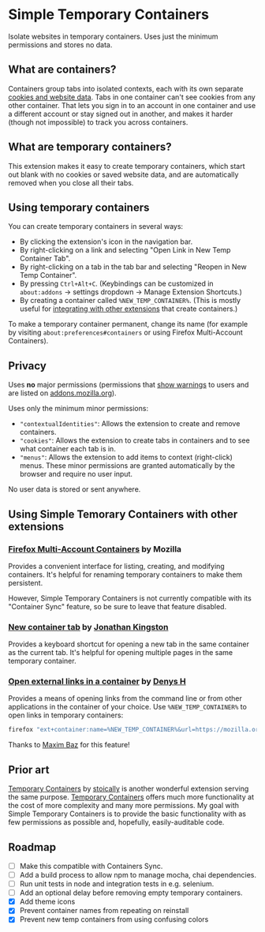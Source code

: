 # Simple Temporary Containers

Isolate websites in temporary containers. Uses just the minimum permissions and stores no data.

## What are containers?

Containers group tabs into isolated contexts, each with its own separate [cookies and website data](https://wiki.mozilla.org/Security/Contextual_Identity_Project/Containers#What_is_.28and_isn.27t.29_separated_between_Containers). Tabs in one container can't see cookies from any other container. That lets you sign in to an account in one container and use a different account or stay signed out in another, and makes it harder (though not impossible) to track you across containers.

## What are temporary containers?

This extension makes it easy to create temporary containers, which start out blank with no cookies or saved website data, and are automatically removed when you close all their tabs.

## Using temporary containers

You can create temporary containers in several ways:
* By clicking the extension's icon in the navigation bar.
* By right-clicking on a link and selecting "Open Link in New Temp Container Tab".
* By right-clicking on a tab in the tab bar and selecting "Reopen in New Temp Container".
* By pressing `Ctrl+Alt+C`. (Keybindings can be customized in `about:addons` -> settings dropdown -> Manage Extension Shortcuts.)
* By creating a container called `%NEW_TEMP_CONTAINER%`. (This is mostly useful for [integrating with other extensions](#using-simple-temorary-containers-with-other-extensions) that create containers.)

To make a temporary container permanent, change its name (for example by visiting `about:preferences#containers` or using Firefox Multi-Account Containers).

## Privacy

Uses **no** major permissions (permissions that [show warnings](https://extensionworkshop.com/documentation/develop/request-the-right-permissions/#advised-permissions) to users and are listed on [addons.mozilla.org](https://addons.mozilla.org)).

Uses only the minimum minor permissions:
* `"contextualIdentities"`: Allows the extension to create and remove containers.
* `"cookies"`: Allows the extension to create tabs in containers and to see what container each tab is in.
* `"menus"`: Allows the extension to add items to context (right-click) menus.
These minor permissions are granted automatically by the browser and require no user input.

No user data is stored or sent anywhere.

## Using Simple Temorary Containers with other extensions

### [Firefox Multi-Account Containers](https://addons.mozilla.org/en-US/firefox/addon/multi-account-containers/) by Mozilla

Provides a convenient interface for listing, creating, and modifying containers. It's helpful for renaming temporary containers to make them persistent.

However, Simple Temporary Containers is not currently compatible with its "Container Sync" feature, so be sure to leave that feature disabled.

### [New container tab](https://addons.mozilla.org/en-US/firefox/addon/new-container-tab/) by [Jonathan Kingston](https://addons.mozilla.org/en-US/firefox/user/12818933/)

Provides a keyboard shortcut for opening a new tab in the same container as the current tab. It's helpful for opening multiple pages in the same temporary container.

### [Open external links in a container](https://addons.mozilla.org/en-US/firefox/addon/open-url-in-container/) by [Denys H](https://addons.mozilla.org/en-US/firefox/user/15243938/)

Provides a means of opening links from the command line or from other applications in the container of your choice. Use `%NEW_TEMP_CONTAINER%` to open links in temporary containers:

```sh
firefox "ext+container:name=%NEW_TEMP_CONTAINER%&url=https://mozilla.org/"
```

Thanks to [Maxim Baz](https://github.com/maximbaz) for this feature!

## Prior art

[Temporary Containers](https://addons.mozilla.org/en-US/firefox/addon/temporary-containers/) by [stoically](https://addons.mozilla.org/en-US/firefox/user/13470938/) is another wonderful extension serving the same purpose. [Temporary Containers](https://addons.mozilla.org/en-US/firefox/addon/temporary-containers/) offers much more functionality at the cost of more complexity and many more permissions. My goal with Simple Temporary Containers is to provide the basic functionality with as few permissions as possible and, hopefully, easily-auditable code.

## Roadmap

- [ ] Make this compatible with Containers Sync.
- [ ] Add a build process to allow npm to manage mocha, chai dependencies.
- [ ] Run unit tests in node and integration tests in e.g. selenium.
- [ ] Add an optional delay before removing empty temporary containers.
- [x] Add theme icons
- [x] Prevent container names from repeating on reinstall
- [x] Prevent new temp containers from using confusing colors
